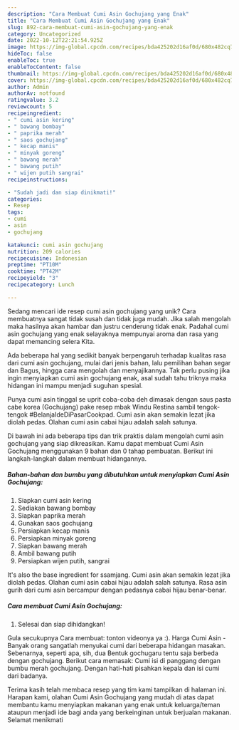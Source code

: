 ```yaml
---
description: "Cara Membuat Cumi Asin Gochujang yang Enak"
title: "Cara Membuat Cumi Asin Gochujang yang Enak"
slug: 892-cara-membuat-cumi-asin-gochujang-yang-enak
category: Uncategorized
date: 2022-10-12T22:21:54.925Z
image: https://img-global.cpcdn.com/recipes/bda425202d16af0d/680x482cq70/cumi-asin-gochujang-foto-resep-utama.jpg
hideToc: false
enableToc: true
enableTocContent: false
thumbnail: https://img-global.cpcdn.com/recipes/bda425202d16af0d/680x482cq70/cumi-asin-gochujang-foto-resep-utama.jpg
cover: https://img-global.cpcdn.com/recipes/bda425202d16af0d/680x482cq70/cumi-asin-gochujang-foto-resep-utama.jpg
author: Admin
authorAv: notfound
ratingvalue: 3.2
reviewcount: 5
recipeingredient:
- " cumi asin kering"
- " bawang bombay"
- " paprika merah"
- " saos gochujang"
- " kecap manis"
- " minyak goreng"
- " bawang merah"
- " bawang putih"
- " wijen putih sangrai"
recipeinstructions:

- "Sudah jadi dan siap dinikmati!"
categories:
- Resep
tags:
- cumi
- asin
- gochujang

katakunci: cumi asin gochujang 
nutrition: 209 calories
recipecuisine: Indonesian
preptime: "PT10M"
cooktime: "PT42M"
recipeyield: "3"
recipecategory: Lunch

---
```





Sedang mencari ide resep cumi asin gochujang yang unik? Cara membuatnya sangat tidak susah dan tidak juga mudah. Jika salah mengolah maka hasilnya akan hambar dan justru cenderung tidak enak. Padahal cumi asin gochujang yang enak selayaknya mempunyai aroma dan rasa yang dapat memancing selera Kita.





Ada beberapa hal yang sedikit banyak berpengaruh terhadap kualitas rasa dari cumi asin gochujang, mulai dari jenis bahan, lalu pemilihan bahan segar dan Bagus, hingga cara mengolah dan menyajikannya. Tak perlu pusing jika ingin menyiapkan cumi asin gochujang enak,      asal sudah tahu triknya maka hidangan ini mampu menjadi suguhan spesial.














Punya cumi asin tinggal se uprit coba-coba deh dimasak dengan saus pasta cabe korea (Gochujang) pake resep mbak Windu Restina sambil tengok-tengok #BelanjaIdeDiPasarCookpad. Cumi asin akan semakin lezat jika diolah pedas. Olahan cumi asin cabai hijau adalah salah satunya.






Di bawah ini ada beberapa tips dan trik praktis dalam mengolah cumi asin gochujang yang siap dikreasikan. Kamu dapat membuat Cumi Asin Gochujang menggunakan 9 bahan dan 0 tahap pembuatan. Berikut ini langkah-langkah dalam membuat hidangannya.

<!--inarticleads1-->

##### Bahan-bahan dan bumbu yang dibutuhkan untuk menyiapkan Cumi Asin Gochujang:

1. Siapkan  cumi asin kering
1. Sediakan  bawang bombay
1. Siapkan  paprika merah
1. Gunakan  saos gochujang
1. Persiapkan  kecap manis
1. Persiapkan  minyak goreng
1. Siapkan  bawang merah
1. Ambil  bawang putih
1. Persiapkan  wijen putih, sangrai


It&#39;s also the base ingredient for ssamjang. Cumi asin akan semakin lezat jika diolah pedas. Olahan cumi asin cabai hijau adalah salah satunya. Rasa asin gurih dari cumi asin bercampur dengan pedasnya cabai hijau benar-benar. 

<!--inarticleads2-->

##### Cara membuat Cumi Asin Gochujang:


1. Selesai dan siap dihidangkan!

Gula secukupnya Cara membuat: tonton videonya ya :). Harga Cumi Asin - Banyak orang sangatlah menyukai cumi dari beberapa hidangan masakan. Sebenarnya, seperti apa, sih, dua Bentuk gochugaru tentu saja berbeda dengan gochujang. Berikut cara memasak: Cumi isi di panggang dengan bumbu merah gochujang. Dengan hati-hati pisahkan kepala dan isi cumi dari badanya. 

Terima kasih telah membaca resep yang tim kami tampilkan di halaman ini. Harapan kami, olahan Cumi Asin Gochujang yang mudah di atas dapat membantu kamu menyiapkan makanan yang enak untuk keluarga/teman ataupun menjadi ide bagi anda yang berkeinginan untuk berjualan makanan. Selamat menikmati
